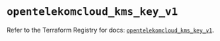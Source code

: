 # `opentelekomcloud_kms_key_v1`

Refer to the Terraform Registry for docs: [`opentelekomcloud_kms_key_v1`](https://registry.terraform.io/providers/opentelekomcloud/opentelekomcloud/1.36.28/docs/resources/kms_key_v1).
